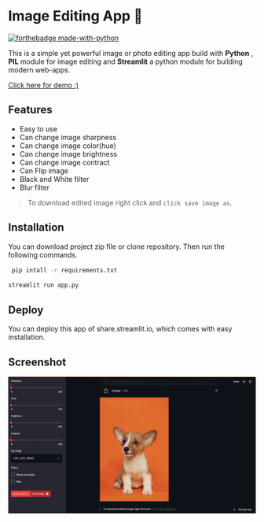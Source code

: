 # Image Editing App 📸

[![forthebadge made-with-python](http://ForTheBadge.com/images/badges/made-with-python.svg)](https://www.python.org/)

This is a simple yet powerful image or photo editing app build with **Python** , **PIL** module for image editing and **Streamlit** a python module for building modern web-apps.

[Click here for demo :)](https://share.streamlit.io/aadityansha/image-editing-app/main/app.py)

## Features

- Easy to use
- Can change image sharpness
- Can change image color(hue)
- Can change image brightness
- Can change image contract
- Can Flip image
- Black and White filter
- Blur filter

> To download edited image right click and `click save image as`.

## Installation

You can download project zip file or clone repository. Then run the following commands.

```bash
 pip intall -r requirements.txt
```

```bash
streamlit run app.py
```

## Deploy

You can deploy this app of share.streamlit.io, which comes with easy installation.


## Screenshot

![App Demo GIF](https://raw.githubusercontent.com/Aadityansha/Image-Editing-App/main/app-demo.gif)

